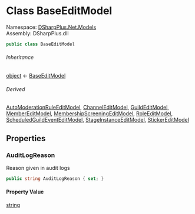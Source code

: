 # Class BaseEditModel

Namespace: [DSharpPlus.Net.Models](DSharpPlus.Net.Models.md)  
Assembly: DSharpPlus.dll

```csharp
public class BaseEditModel
```

###### Inheritance

[object](https://learn.microsoft.com/dotnet/api/system.object) ← 
[BaseEditModel](DSharpPlus.Net.Models.BaseEditModel.md)

###### Derived

[AutoModerationRuleEditModel](DSharpPlus.Net.Models.AutoModerationRuleEditModel.md), 
[ChannelEditModel](DSharpPlus.Net.Models.ChannelEditModel.md), 
[GuildEditModel](DSharpPlus.Net.Models.GuildEditModel.md), 
[MemberEditModel](DSharpPlus.Net.Models.MemberEditModel.md), 
[MembershipScreeningEditModel](DSharpPlus.Net.Models.MembershipScreeningEditModel.md), 
[RoleEditModel](DSharpPlus.Net.Models.RoleEditModel.md), 
[ScheduledGuildEventEditModel](DSharpPlus.Net.Models.ScheduledGuildEventEditModel.md), 
[StageInstanceEditModel](DSharpPlus.Net.Models.StageInstanceEditModel.md), 
[StickerEditModel](DSharpPlus.Net.Models.StickerEditModel.md)

## Properties

### <a id="DSharpPlus_Net_Models_BaseEditModel_AuditLogReason"></a>AuditLogReason

Reason given in audit logs

```csharp
public string AuditLogReason { set; }
```

#### Property Value

[string](https://learn.microsoft.com/dotnet/api/system.string)


